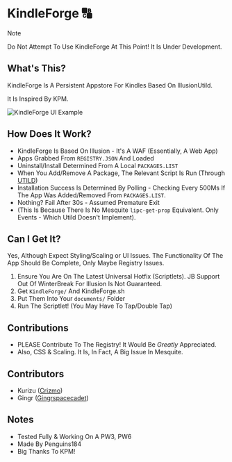 # KindleForge 🔠

> [!NOTE]
> Do Not Attempt To Use KindleForge At This Point! It Is Under Development.

## What's This?

KindleForge Is A Persistent Appstore For Kindles Based On IllusionUtild.

It Is Inspired By KPM.

![KindleForge UI Example](https://github.com/user-attachments/assets/9cce14c7-6f16-49d6-aafc-7dbc4b685bb3)

## How Does It Work?

- KindleForge Is Based On Illusion - It's A WAF (Essentially, A Web App)
- Apps Grabbed From `REGISTRY.JSON` And Loaded
- Uninstall/Install Determined From A Local `PACKAGES.LIST`
- When You Add/Remove A Package, The Relevant Script Is Run (Through [UTILD](https://github.com/KindleModding/utild))
- Installation Success Is Determined By Polling - Checking Every 500Ms If The App Was Added/Removed From `PACKAGES.LIST`.
- Nothing? Fail After 30s - Assumed Premature Exit
- (This Is Because There Is No Mesquite `lipc-get-prop` Equivalent. Only Events - Which Utild Doesn't Implement).

## Can I Get It?

Yes, Although Expect Styling/Scaling or UI Issues. The Functionality Of The App Should Be Complete, Only Maybe Registry Issues.

1. Ensure You Are On The Latest Universal Hotfix (Scriptlets). JB Support Out Of WinterBreak For Illusion Is Not Guaranteed.
2. Get `KindleForge/` And KindleForge.sh
3. Put Them Into Your `documents/` Folder
4. Run The Scriptlet! (You May Have To Tap/Double Tap)


## Contributions

- PLEASE Contribute To The Registry! It Would Be *Greatly* Appreciated.
- Also, CSS & Scaling. It Is, In Fact, A Big Issue In Mesquite.

## Contributors

- Kurizu ([Crizmo](https://github.com/crizmo/))
- Gingr ([Gingrspacecadet](https://github.com/gingrspacecadet))

## Notes

- Tested Fully & Working On A PW3, PW6
- Made By Penguins184
- Big Thanks To KPM!
